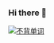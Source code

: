 ### Hi there 👋

[![不背单词](https://stat.leftover.cn/bbdc?userId=272459328&nickname=苏氨酸)](https://github.com/left0ver/github-bbdc-stat)


<!--
**Threonine/Threonine** is a ✨ _special_ ✨ repository because its `README.md` (this file) appears on your GitHub profile.

Here are some ideas to get you started:

- 🔭 I’m currently working on ...
- 🌱 I’m currently learning ...
- 👯 I’m looking to collaborate on ...
- 🤔 I’m looking for help with ...
- 💬 Ask me about ...
- 📫 How to reach me: ...
- 😄 Pronouns: ...
- ⚡ Fun fact: ...
-->
